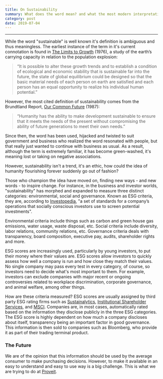 ```yaml
---
title: On Sustainability
summary: What does the word mean? and what the most modern interpretation?
category: post
date: 2019-07-04
---
```

---

While the word "sustainable" is well known it's definition is ambiguous and thus meaningless. The earliest instance of the term in it's current connotation is found in [The Limits to Growth](http://www.donellameadows.org/wp-content/userfiles/Limits-to-Growth-digital-scan-version.pdf) (1976), a study of the earth’s carrying capacity in relation to the population explosion:

> “It is possible to alter these growth trends and to establish a condition of ecological and economic stability that is sustainable far into the future, the state of global equilibrium could be designed so that the basic material needs of each person on earth are satisfied and each person has an equal opportunity to realize his individual human potential.”

However, the most cited definition of sustainability comes from the Brundtland Report, [Our Common Future](http://www.un-documents.net/our-common-future.pdf) (1987):

> “Humanity has the ability to make development sustainable to ensure that it meets the needs of the present without compromising the ability of future generations to meet their own needs.”

Since then, the word has been used, hijacked and twisted to suit government and business who realized the word resonated with people, but that really just wanted to continue with business as usual. As a result, although the term is extremely familiar, it has become green-washed, it's meaning lost or taking on negative associations.

However, sustainability isn't a trend, it's an ethic, how could the idea of humanity flourishing forever suddenly go out of fashion? 

Those who champion the idea have moved on, finding new ways - and new words - to inspire change. For instance, in the business and investor worlds, "sustainability" has morphed and expanded to measure three distinct categories: environmental, social and governance. Known as ESG criteria, they are, according to [Investopedia](https://www.investopedia.com/terms/e/environmental-social-and-governance-esg-criteria.asp), "a set of standards for a company’s operations that socially conscious investors use to screen potential investments".

Environmental criteria include things such as carbon and green house gas emissions, water usage, waste disposal, etc. Social criteria include diversity, labor relations, community relations, etc. Governance criteria deals with transparency, board composition, executive pay, audits, shareholder rights and more.

ESG scores are increasingly used, particularly by young investors, to put their money where their values are. ESG scores allow investors to quickly assess how well a company is run and how close they match their values. No single company may pass every test in every category, of course, so investors need to decide what's most important to them. For example, investors can exclude companies  with major recent or ongoing controversies related to workplace discrimination, corporate governance, and animal welfare, among other things.

How are these criteria measured? ESG scores are usually assigned by third party ESG rating firms such as [Sustainalytics](https://www.sustainalytics.com/), [Institutional Shareholder Services](https://www.issgovernance.com/), and [MSCI](https://www.msci.com/). Companies are, in most cases, automatically rated based on the information they disclose publicly in the three ESG categories. The ESG score is highly dependent on how much a company discloses about itself, transparency being an important factor in good governance. This information is then sold to companies such as Bloomberg, who provide it as part of their trading terminal product. 

### The Future


We are of the opinion that this information should be used by the average consumer to make purchasing decisions. However, to make it available in an easy to understand and easy to use way is a big challenge. This is what we are trying to do at [Proveit](https://proveit.io).


